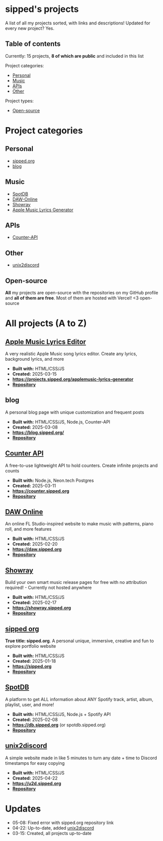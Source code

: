 # sipped's projects
A list of all my projects sorted, with links and descriptions! Updated for every new project? Yes.

## Table of contents
Currently: 15 projects, **8 of which are public** and included in this list

Project categories:
- [Personal](#personal)
- [Music](#music)
- [APIs](#apis)
- [Other](#other)

Project types:
- [Open-source](#open-source)

# Project categories

## Personal
- [sipped.org](#sipped-org)
- [blog](#blog)

## Music
- [SpotDB](#spotdb)
- [DAW-Online](#daw-online)
- [Showray](#showray)
- [Apple Music Lyrics Generator](#apple-music-lyrics-generator)

## APIs
- [Counter-API](#counter-api)

## Other
- [unix2discord](#unix2discord)

## Open-source
**All** my projects are open-source with the repositories on my GitHub profile and **all of them are free**. Most of them are hosted with Vercel! <3 open-source

# All projects (A to Z)

## [Apple Music Lyrics Editor](https://projects.sipped.org/applemusic-lyrics-generator)
A very realistic Apple Music song lyrics editor. Create any lyrics, background lyrics, and more
- **Built with:** HTML/CSS/JS
- **Created:** 2025-03-15
- **https://projects.sipped.org/applemusic-lyrics-generator**
- [**Repository**](https://github.com/sippedaway/applemusic-lyrics-editor)

## blog
A personal blog page with unique customization and frequent posts
- **Built with:** HTML/CSS/JS, Node.js, Counter-API
- **Created:** 2025-03-08
- **https://blog.sipped.org/**
- [**Repository**](https://github.com/sippedaway/blog)

## [Counter API](https://counter.sipped.org)
A free-to-use lightweight API to hold counters. Create infinite projects and counts
- **Built with:** Node.js, Neon.tech Postgres
- **Created:** 2025-03-11
- **https://counter.sipped.org** 
- [**Repository**](https://github.com/sippedaway/counter-api)

## [DAW Online](https://daw.sipped.org)
An online FL Studio-inspired website to make music with patterns, piano roll, and more features
- **Built with:** HTML/CSS/JS
- **Created:** 2025-02-20
- **https://daw.sipped.org** 
- [**Repository**](https://github.com/sippedaway/daw-online)

## [Showray](https://showray.sipped.org)
Build your own smart music release pages for free with no attribution required! - Currently not hosted anywhere
- **Built with:** HTML/CSS/JS
- **Created:** 2025-02-17
- **https://showray.sipped.org** 
- [**Repository**](https://github.com/sippedaway/showray)

## [sipped org](https://sipped.org)
**True title: sipped.org**. A personal unique, immersive, creative and fun to explore portfolio website
- **Built with:** HTML/CSS/JS
- **Created:** 2025-01-18
- **https://sipped.org**
- [**Repository**](https://github.com/sippedaway/sipped.org)

## [SpotDB](https://db.sipped.org)
A platform to get ALL information about ANY Spotify track, artist, album, playlist, user, and more!
- **Built with:** HTML/CSS/JS, Node.js + Spotify API
- **Created:** 2025-02-08
- **https://db.sipped.org** (or spotdb.sipped.org)
- [**Repository**](https://github.com/sippedaway/spotdb)

## [unix2discord](https://u2d.sipped.org)
A simple website made in like 5 minutes to turn any date + time to Discord timestamps for easy copying
- **Built with:** HTML/CSS/JS
- **Created:** 2025-04-22
- **https://u2d.sipped.org**
- [**Repository**](https://github.com/sippedaway/unix2discord)

# Updates
* 05-08: Fixed error with sipped.org repository link
* 04-22: Up-to-date, added [unix2discord](#unix2discord)
* 03-15: Created, all projects up-to-date
